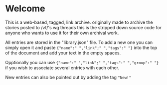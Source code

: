 # Welcome

This is a web-based, tagged, link archive. originally made to archive the stories posted to /vt/'s wg threads this is the stripped down source code for anyone who wants to use it for their own archival work.  

All entries are stored in the "library.json" file. 
To add a new one you can simply open it and paste ``{"name":" ","link";" ","tags":" "}`` into the top of the document and add your text in the empty spaces.

Opptionally you can use ``{"name":" ","link";" ","tags":" ","group":" "}`` if you wish to associate several entries with each other.

New entries can also be pointed out by adding the tag ``"New!"``
